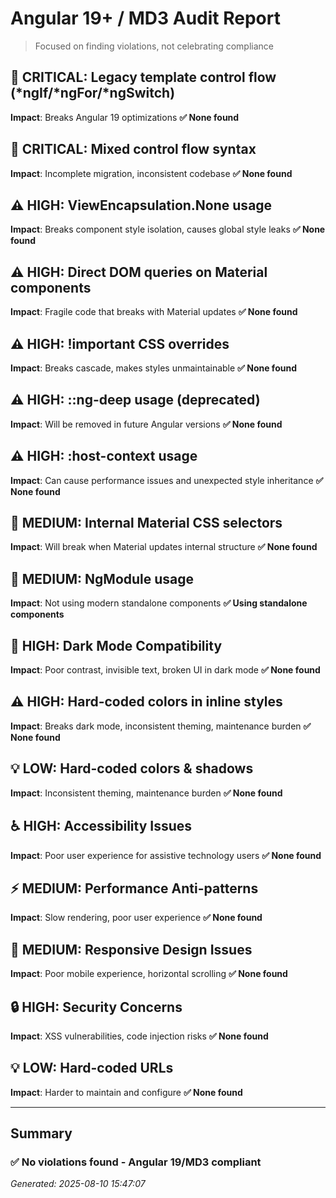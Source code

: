 # Angular 19+ / MD3 Audit Report

> Focused on finding violations, not celebrating compliance

## 🚨 CRITICAL: Legacy template control flow (*ngIf/*ngFor/*ngSwitch)

**Impact**: Breaks Angular 19 optimizations
**✅ None found**

## 🚨 CRITICAL: Mixed control flow syntax

**Impact**: Incomplete migration, inconsistent codebase
**✅ None found**

## ⚠️ HIGH: ViewEncapsulation.None usage

**Impact**: Breaks component style isolation, causes global style leaks
**✅ None found**

## ⚠️ HIGH: Direct DOM queries on Material components

**Impact**: Fragile code that breaks with Material updates
**✅ None found**

## ⚠️ HIGH: !important CSS overrides

**Impact**: Breaks cascade, makes styles unmaintainable
**✅ None found**

## ⚠️ HIGH: ::ng-deep usage (deprecated)

**Impact**: Will be removed in future Angular versions
**✅ None found**

## ⚠️ HIGH: :host-context usage

**Impact**: Can cause performance issues and unexpected style inheritance
**✅ None found**

## 📝 MEDIUM: Internal Material CSS selectors

**Impact**: Will break when Material updates internal structure
**✅ None found**

## 📝 MEDIUM: NgModule usage

**Impact**: Not using modern standalone components
**✅ Using standalone components**

## 🌙 HIGH: Dark Mode Compatibility

**Impact**: Poor contrast, invisible text, broken UI in dark mode
**✅ None found**

## ⚠️ HIGH: Hard-coded colors in inline styles

**Impact**: Breaks dark mode, inconsistent theming, maintenance burden
**✅ None found**

## 💡 LOW: Hard-coded colors & shadows

**Impact**: Inconsistent theming, maintenance burden
**✅ None found**

## ♿ HIGH: Accessibility Issues

**Impact**: Poor user experience for assistive technology users
**✅ None found**

## ⚡ MEDIUM: Performance Anti-patterns

**Impact**: Slow rendering, poor user experience
**✅ None found**

## 📱 MEDIUM: Responsive Design Issues

**Impact**: Poor mobile experience, horizontal scrolling
**✅ None found**

## 🔒 HIGH: Security Concerns

**Impact**: XSS vulnerabilities, code injection risks
**✅ None found**

## 💡 LOW: Hard-coded URLs

**Impact**: Harder to maintain and configure
**✅ None found**

---

## Summary
### ✅ No violations found - Angular 19/MD3 compliant

*Generated: 2025-08-10 15:47:07*
